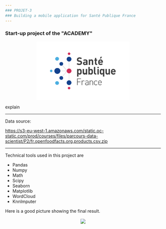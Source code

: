 ```yaml
---
### PROJET-3 
### Building a mobile application for Santé Publique France
---
```

### Start-up project of the "ACADEMY"
<p align="center">
<img align="center" src="support\santepublique.png" style="width: 300px" />
</p>

explain

---
Data source:

https://s3-eu-west-1.amazonaws.com/static.oc-static.com/prod/courses/files/parcours-data-scientist/P2/fr.openfoodfacts.org.products.csv.zip

---
Technical tools used in this project are
  - Pandas
  - Numpy
  - Math
  - Scipy
  - Seaborn
  - Matplotlib
  - WordCloud
  - KnnImputer

Here is a good picture showing the final result.

<p align="center">
<img align="center" src="support\figure_pays_en_priorite.png" style="width: 800px" />
</p>
